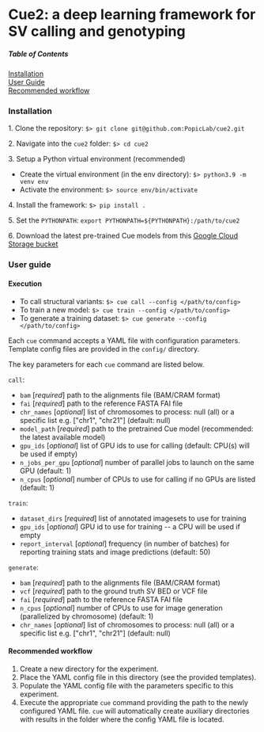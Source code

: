 # Cue2: a deep learning framework for SV calling and genotyping

##### Table of Contents   
[Installation](#install)  
[User Guide](#guide)  
[Recommended workflow](#workflow)    


### Installation

1\. Clone the repository: ```$> git clone git@github.com:PopicLab/cue2.git```

2\. Navigate into the ```cue2``` folder: ```$> cd cue2```

3\. Setup a Python virtual environment (recommended)
- Create the virtual environment (in the env directory): ```$> python3.9 -m venv env```
- Activate the environment: ```$> source env/bin/activate```

4\. Install the framework:
```$> pip install .```

5\. Set the ```PYTHONPATH```: ```export PYTHONPATH=${PYTHONPATH}:/path/to/cue2```

6\. Download the latest pre-trained Cue models from this [Google Cloud Storage bucket](https://console.cloud.google.com/storage/browser/cue-models)


<a name="guide"></a>
### User guide

#### Execution

* To call structural variants: ```$> cue call --config </path/to/config>```  
* To train a new model: ```$> cue train --config </path/to/config>```
* To generate a training dataset: ```$> cue generate --config </path/to/config>```

Each ```cue``` command accepts a YAML file with configuration parameters. Template config files are provided in the 
```config/``` directory. 

The key parameters for each ```cue``` command are listed below.

```call```:
* ```bam``` [*required*] path to the alignments file (BAM/CRAM format)
* ```fai``` [*required*] path to the reference FASTA FAI file
* ```chr_names``` [*optional*] list of chromosomes to process: null (all) or a specific list e.g. ["chr1", "chr21"] (default: null)
* ```model_path``` [*required*] path to the pretrained Cue model (recommended: the latest available model)
* ```gpu_ids``` [*optional*] list of GPU ids to use for calling (default: CPU(s) will be used if empty)
* ```n_jobs_per_gpu``` [*optional*] number of parallel jobs to launch on the same GPU (default: 1)
* ```n_cpus```  [*optional*] number of CPUs to use for calling if no GPUs are listed (default: 1)

```train```:
* ```dataset_dirs``` [*required*] list of annotated imagesets to use for training
* ```gpu_ids```  [*optional*] GPU id to use for training -- a CPU will be used if empty
* ```report_interval``` [*optional*] frequency (in number of batches) for reporting training stats and image predictions (default: 50)

```generate```:
* ```bam``` [*required*] path to the alignments file (BAM/CRAM format)
* ```vcf``` [*required*] path to the ground truth SV BED or VCF file
* ```fai``` [*required*] path to the reference FASTA FAI file
* ```n_cpus```  [*optional*] number of CPUs to use for image generation (parallelized by chromosome) (default: 1)
* ```chr_names``` [*optional*] list of chromosomes to process: null (all) or a specific list e.g. ["chr1", "chr21"] (default: null)


<a name="workflow"></a>
#### Recommended workflow 

1. Create a new directory for the experiment.
2. Place the YAML config file in this directory (see the provided templates).
3. Populate the YAML config file with the parameters specific to this experiment.
4. Execute the appropriate ```cue``` command providing the path to the newly configured YAML file.
```cue``` will automatically create auxiliary directories with results in the folder where the config YAML file is located.

